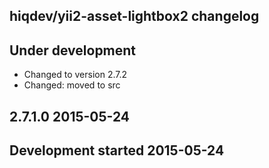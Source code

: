 hiqdev/yii2-asset-lightbox2 changelog
-------------------------------------

## Under development

- Changed to version 2.7.2
- Changed: moved to src

## 2.7.1.0 2015-05-24


## Development started 2015-05-24

